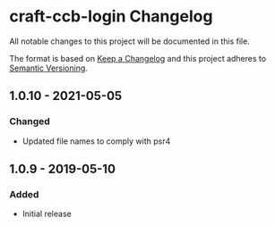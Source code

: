 # craft-ccb-login Changelog

All notable changes to this project will be documented in this file.

The format is based on [Keep a Changelog](http://keepachangelog.com/) and this project adheres to [Semantic Versioning](http://semver.org/).

## 1.0.10 - 2021-05-05
### Changed
- Updated file names to comply with psr4

## 1.0.9 - 2019-05-10
### Added
- Initial release
